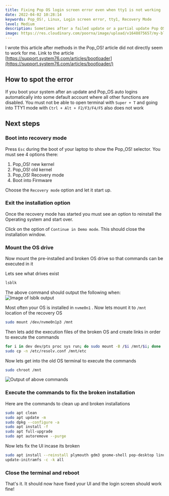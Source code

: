 ```yaml
---
title: Fixing Pop OS login screen error even when tty1 is not working
date: 2022-04-02 10:28:14
keywords: Pop_OS!, Linux, Login screen error, tty1, Recovery Mode
level: Medium
description: Sometimes after a failed update or a partial update Pop OS can sometimes fail to login to your user account and instead login to gnome-initial-setup, heres a guide to fixing that
image: https://res.cloudinary.com/poorna/image/upload/v1648875657/my-blog/Screenshot_from_2022-04-02_09-44-54.png
---
```


I wrote this article after methods in the Pop_OS! article did not directly seem to work for me. Link to the article [https://support.system76.com/articles/bootloader](https://support.system76.com/articles/bootloader/)

## How to spot the error

If you boot your system after an update and Pop_OS auto logins automatically into some default account where all other functions are disabled. You must not be able to open terminal with `Super + T` and going into TTY1 mode with `Ctrl + Alt + F2/F3/F4/F5` also does not work

## Next steps

### Boot into recovery mode

Press `Esc` during the boot of your laptop to show the Pop_OS! selector. You must see 4 options there:

1. Pop_OS! new kernel
2. Pop_OS! old kernel
3. Pop_OS! Recovery mode
4. Boot into Firmware

Choose the `Recovery mode` option and let it start up.

### Exit the installation option

Once the recovery mode has started you must see an option to reinstall the Operating system and start over.

Click on the option of `Continue in Demo mode`. This should close the installation window.

### Mount the OS drive

Now mount the pre-installed and broken OS drive so that commands can be executed in it

Lets see what drives exist

```sh
lsblk
```

The above command should output the following when:
![Image of lsblk output](https://res.cloudinary.com/poorna/image/upload/v1648875657/my-blog/Screenshot_from_2022-04-02_09-44-54.png)

Most often your OS is installed in    `nvme0n1` . Now lets mount it to `/mnt` location of the recovery OS

```bash
sudo mount /dev/nvme0n1p3 /mnt
```

Then lets add the execution files of the broken OS and create links in order to execute the commands

```bash
for i in dev dev/pts proc sys run; do sudo mount -B /$i /mnt/$i; done
sudo cp -n /etc/resolv.conf /mnt/etc
```

Now lets get into the old OS terminal to execute the commands

```bash
sudo chroot /mnt
```

![Output of above commands](https://res.cloudinary.com/poorna/image/upload/v1648875652/my-blog/WhatsApp_Image_2022-04-02_at_10.20.06.jpg)

### Execute the commands to fix the broken installation

Here are the commands to clean up and broken installations

```bash
sudo apt clean
sudo apt update -m
sudo dpkg --configure -a
sudo apt install -f
sudo apt full-upgrade
sudo apt autoremove --purge
```

Now lets fix the UI incase its broken

```bash
sudo apt install --reinstall plymouth gdm3 gnome-shell pop-desktop linux-generic linux-headers-generic
update-initramfs -c -k all
```

### Close the terminal and reboot

That's it. It should now have fixed your UI and the login screen should work fine!
